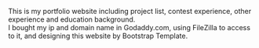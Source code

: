 This is my portfolio website including project list, contest experience, other experience and education background. <br>
I bought my ip and domain name in Godaddy.com, using FileZilla to access to it, and designing this website by Bootstrap Template.
